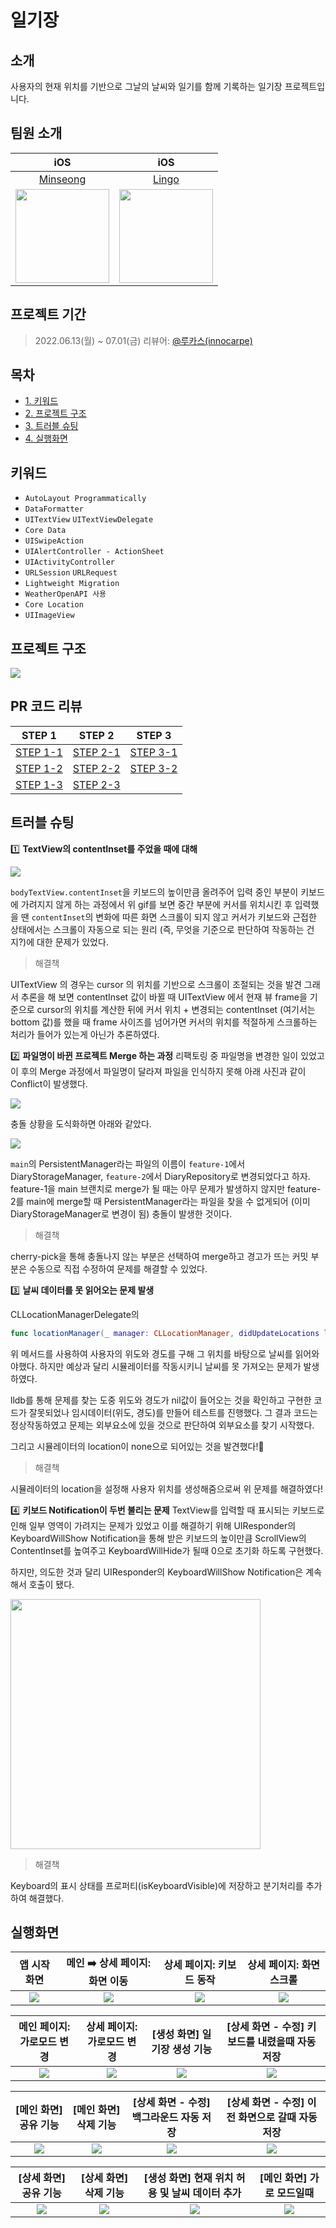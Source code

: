 # 일기장

## 소개
사용자의 현재 위치를 기반으로 그날의 날씨와 일기를 함께 기록하는 일기장 프로젝트입니다.

## 팀원 소개
|iOS|iOS|
|:---:|:---:|
|[Minseong](https://github.com/Minseong-yagom)|[Lingo](https://github.com/llingo)|
|<img width="150" src="https://avatars.githubusercontent.com/u/94295586?v=4"/>|<img width="150" src="https://avatars.githubusercontent.com/u/94151993?v=4"/>|

## 프로젝트 기간
> 2022.06.13(월) ~ 07.01(금) 리뷰어: [@루카스(innocarpe)](https://github.com/innocarpe)

## 목차
- [1. 키워드](#키워드)
- [2. 프로젝트 구조](#프로젝트-구조)
- [3. 트러블 슈팅](#트러블-슈팅)
- [4. 실행화면](#실행화면)

## 키워드

- `AutoLayout Programmatically`
- `DataFormatter`
- `UITextView` `UITextViewDelegate`
- `Core Data`
- `UISwipeAction`
- `UIAlertController - ActionSheet`
- `UIActivityController`
- `URLSession` `URLRequest`
- `Lightweight Migration`
- `WeatherOpenAPI 사용`
- `Core Location`
- `UIImageView`

## 프로젝트 구조

![](https://i.imgur.com/Ef4qlN4.png)

## PR 코드 리뷰

|STEP 1|STEP 2|STEP 3|
|:---:|:---:|:---:|
|[STEP 1-1](https://github.com/yagom-academy/ios-diary/pull/5)|[STEP 2-1](https://github.com/yagom-academy/ios-diary/pull/19)|[STEP 3-1](https://github.com/yagom-academy/ios-diary/pull/30)|
|[STEP 1-2](https://github.com/yagom-academy/ios-diary/pull/13)|[STEP 2-2](https://github.com/yagom-academy/ios-diary/pull/22)|[STEP 3-2](https://github.com/yagom-academy/ios-diary/pull/32)|
|[STEP 1-3](https://github.com/yagom-academy/ios-diary/pull/14)|[STEP 2-3](https://github.com/yagom-academy/ios-diary/pull/26)|

## 트러블 슈팅

1️⃣ **TextView의 contentInset를 주었을 때에 대해**

![](https://i.imgur.com/wcS3Z8V.gif)

`bodyTextView.contentInset`을 키보드의 높이만큼 올려주어 입력 중인 부분이 키보드에 가려지지 않게 하는 과정에서 위 gif를 보면 중간 부분에 커서를 위치시킨 후 입력했을 땐 `contentInset`의 변화에 따른 화면 스크롤이 되지 않고 커서가 키보드와 근접한 상태에서는 스크롤이 자동으로 되는 원리 (즉, 무엇을 기준으로 판단하여 작동하는 건지?)에 대한 문제가 있었다.

> 해결책

UITextView 의 경우는 cursor 의 위치를 기반으로 스크롤이 조절되는 것을 발견
그래서 추론을 해 보면 contentInset 값이 바뀔 때 UITextView 에서 현재 뷰 frame을 기준으로 cursor의 위치를 계산한 뒤에 커서 위치 + 변경되는 contentInset (여기서는 bottom 값)를 했을 때 frame 사이즈를 넘어가면 커서의 위치를 적절하게 스크롤하는 처리가 들어가 있는게 아닌가 추론하였다.

2️⃣ **파일명이 바뀐 프로젝트 Merge 하는 과정**
리팩토링 중 파일명을 변경한 일이 있었고 이 후의 Merge 과정에서 파일명이 달라져 파일을 인식하지 못해 아래 사진과 같이 Conflict이 발생했다.

![](https://i.imgur.com/hAR12Cv.png)

충돌 상황을 도식화하면 아래와 같았다.

![](https://i.imgur.com/NcGUBHp.png)

`main`의 PersistentManager라는 파일의 이름이 `feature-1`에서 DiaryStorageManager, `feature-2`에서 DiaryRepository로 변경되었다고 하자. feature-1을 main 브랜치로 merge가 될 때는 아무 문제가 발생하지 않지만 feature-2를 main에 merge할 때 PersistentManager라는 파일을 찾을 수 없게되어 (이미 DiaryStorageManager로 변경이 됨) 충돌이 발생한 것이다.

> 해결책

cherry-pick을 통해 충돌나지 않는 부분은 선택하여 merge하고 경고가 뜨는 커밋 부분은 수동으로 직접 수정하여 문제를 해결할 수 있었다.

3️⃣ **날씨 데이터를 못 읽어오는 문제 발생**

CLLocationManagerDelegate의
```swift
func locationManager(_ manager: CLLocationManager, didUpdateLocations locations: [CLLocation])
```
위 메서드를 사용하여 사용자의 위도와 경도를 구해 그 위치를 바탕으로 날씨를 읽어와야했다.
하지만 예상과 달리 시뮬레이터를 작동시키니 날씨를 못 가져오는 문제가 발생하였다.

lldb를 통해 문제를 찾는 도중 위도와 경도가 nil값이 들어오는 것을 확인하고 구현한 코드가 잘못되었나 임시데이터(위도, 경도)를 만들어 테스트를 진행했다. 그 결과 코드는 정상작동하였고 문제는 외부요소에 있을 것으로 판단하여 외부요소를 찾기 시작했다.

그리고 시뮬레이터의 location이 none으로 되어있는 것을 발견했다!🥲

> 해결책

시뮬레이터의 location을 설정해 사용자 위치를 생성해줌으로써 위 문제를 해결하였다!

4️⃣ **키보드 Notification이 두번 불리는 문제**
TextView를 입력할 때 표시되는 키보드로 인해 일부 영역이 가려지는 문제가 있었고 이를 해결하기 위해 UIResponder의 KeyboardWillShow Notification을 통해 받은 키보드의 높이만큼 ScrollView의 ContentInset를 높여주고 KeyboardWillHide가 될때 0으로 초기화 하도록 구현했다.

하지만, 의도한 것과 달리 UIResponder의 KeyboardWillShow Notification은 계속해서 호출이 됐다.

<img width="400" src="https://i.imgur.com/27pjNOx.gif"/> <br/>

> 해결책

Keyboard의 표시 상태를 프로퍼티(isKeyboardVisible)에 저장하고 분기처리를 추가하여 해결했다.

## 실행화면

|앱 시작 화면|메인 ➡️ 상세 페이지: 화면 이동|상세 페이지: 키보드 동작|상세 페이지: 화면 스크롤|
|:---:|:---:|:---:|:---:|
|![](https://i.imgur.com/OVqHlzt.gif)|![](https://i.imgur.com/EjOBh2Q.gif)|![](https://i.imgur.com/GPcQIHy.gif)|![](https://i.imgur.com/VG1QTVi.gif)|

|메인 페이지: 가로모드 변경|상세 페이지: 가로모드 변경|[생성 화면] 일기장 생성 기능|[상세 화면 - 수정] 키보드를 내렸을때 자동 저장|
|:---:|:---:|:---:|:---:|
|![](https://i.imgur.com/Uq10Z33.gif)|![](https://i.imgur.com/woIfzhd.gif)|![](https://i.imgur.com/QzMWrN5.gif)|![](https://i.imgur.com/DU4LsdE.gif)|

|[메인 화면] 공유 기능|[메인 화면] 삭제 기능|[상세 화면 - 수정] 백그라운드 자동 저장|[상세 화면 - 수정] 이전 화면으로 갈때 자동 저장|
|:---:|:---:|:---:|:---:|
|![](https://i.imgur.com/ReUTKjP.gif)|![](https://i.imgur.com/VBxt9BS.gif)|![](https://i.imgur.com/eIYHWNq.gif)|![](https://i.imgur.com/tUPSpmW.gif)|

|[상세 화면] 공유 기능|[상세 화면] 삭제 기능|[생성 화면] 현재 위치 허용 및 날씨 데이터 추가|[메인 화면] 가로 모드일때|
|:---:|:---:|:---:|:---:|
|![](https://i.imgur.com/cUqWiQX.gif)|![](https://i.imgur.com/5Y678OU.gif)|![](https://i.imgur.com/NXnQoYw.gif)|![](https://user-images.githubusercontent.com/94151993/176453868-2b88b0fe-b2d7-4183-b931-8755ba222c86.gif)|
